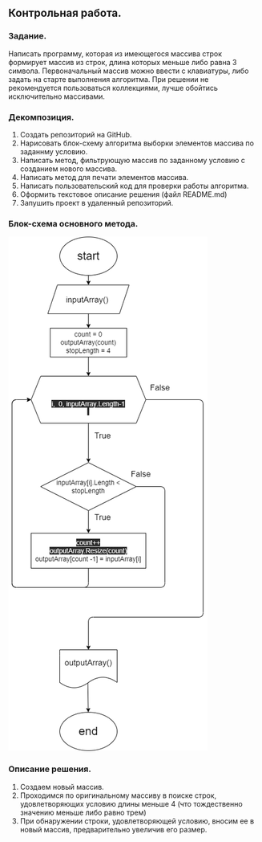 ## Контрольная работа.

### Задание.

Написать программу, которая из имеющегося массива строк формирует массив из строк, длина которых меньше либо равна 3 символа. Первоначальный массив можно ввести с клавиатуры, либо задать на старте выполнения алгоритма. При решении не рекомендуется пользоваться коллекциями, лучше обойтись исключительно массивами.

### Декомпозиция.

1. Создать репозиторий на GitHub.
1. Нарисовать блок-схему алгоритма выборки элементов массива по заданнму условию.
1. Написать метод, фильтрующую массив по заданному условию с созданием нового массива.
1. Написать метод для печати элементов массива.
1. Написать пользовательский код для проверки работы алгоритма.
1. Оформить текстовое описание решения (файл README.md)
1. Запушить проект в удаленный репозиторий.


### Блок-схема основного метода.

![Блок-схема основного метода](flowchart.drawio.png)

### Описание решения.

1. Создаем новый массив.
1. Проходимся по оригинальному массиву в поиске строк, удовлетворяющих условию длины меньше 4 (что тождественно значению меньше либо равно трем)
1. При обнаружении строки, удовлетворяющей условию, вносим ее в новый массив, предварительно увеличив его размер.
